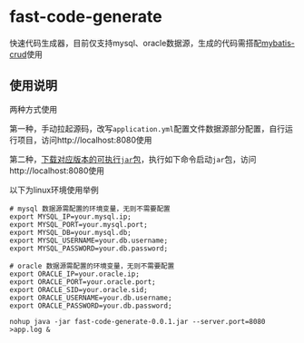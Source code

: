 # fast-code-generate
快速代码生成器，目前仅支持mysql、oracle数据源，生成的代码需搭配[mybatis-crud](https://wpyuan.github.io/mybatis-crud-source/)使用

## 使用说明
两种方式使用

第一种，手动拉起源码，改写`application.yml`配置文件数据源部分配置，自行运行项目，访问http://localhost:8080使用

第二种，[下载对应版本的可执行`jar`包](https://github.com/wpyuan/fast-code-generate/releases)，执行如下命令启动`jar`包，访问http://localhost:8080使用

以下为linux环境使用举例
```shell
# mysql 数据源需配置的环境变量，无则不需要配置
export MYSQL_IP=your.mysql.ip;
export MYSQL_PORT=your.mysql.port;
export MYSQL_DB=your.mysql.db;
export MYSQL_USERNAME=your.db.username;
export MYSQL_PASSWORD=your.db.password;

# oracle 数据源需配置的环境变量，无则不需要配置
export ORACLE_IP=your.oracle.ip;
export ORACLE_PORT=your.oracle.port;
export ORACLE_SID=your.oracle.sid;
export ORACLE_USERNAME=your.db.username;
export ORACLE_PASSWORD=your.db.password;

nohup java -jar fast-code-generate-0.0.1.jar --server.port=8080 >app.log &
```

